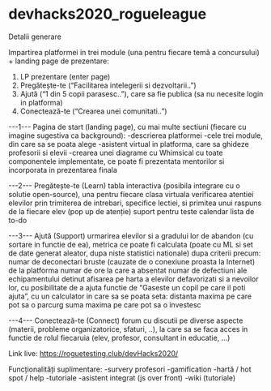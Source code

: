 # devhacks2020_rogueleague

Detalii generare

Impartirea platformei in trei module (una pentru fiecare temă a concursului) + landing page de prezentare:
1) LP prezentare (enter page)
2) Pregătește-te (“Facilitarea intelegerii si dezvoltarii..”)
3) Ajută (“1 din 5 copii parasesc..”), care sa fie publica (sa nu necesite login in platforma)
4) Conectează-te (“Crearea unei comunitati..”)

---1--- Pagina de start (landing page), cu mai multe sectiuni (fiecare cu imagine sugestiva ca background):
-descrierea platformei
-cele trei module, din care sa se poata alege
-asistent virtual in platforma, care sa ghideze profesorii si elevii
-crearea unei diagrame cu Whimsical cu toate componentele implementate, ce poate fi prezentata mentorilor si incorporata in prezentarea finala

---2--- Pregătește-te (Learn)
tabla interactiva (posibila integrare cu o solutie open-source), una pentru fiecare clasa virtuala
verificarea atentiei elevilor prin trimiterea de intrebari, specifice lectiei, si primitea unui raspuns de la fiecare elev (pop up de atenție)
suport pentru teste
calendar
lista de to-do

---3--- Ajută (Support)
urmarirea elevilor si a gradului lor de abandon (cu sortare in functie de ea), metrica ce poate fi calculata (poate cu ML si set de date generat aleator, dupa niste statistici nationale) dupa criterii precum:
numar de deconectari bruste (cauzate de o conexiune proasta la Internet) de la platforma
numar de ore la care a absentat
numar de defectiuni ale echipamentului detinut
afisarea pe harta a elevilor defavorizati si a nevoilor lor, cu posibilitate de a ajuta
functie de “Gaseste un copil pe care il poti ajuta”, cu un calculator in care sa se poata seta:
distanta maxima pe care pot sa o parcurg
suma maxima pe care pot sa o investesc

---4--- Conectează-te (Connect)
forum cu discutii pe diverse aspecte (materii, probleme organizatorice, sfaturi, ..), la care sa se faca acces in functie de rolul fiecaruia (elev, profesor, consultant in educatie, ...)

Link live: https://roguetesting.club/devHacks2020/

Funcționalități suplimentare:
-survery profesori
-gamification
-hartă / hot spot / help
-tutoriale
-asistent integrat (js over front)
-wiki (tutoriale)

